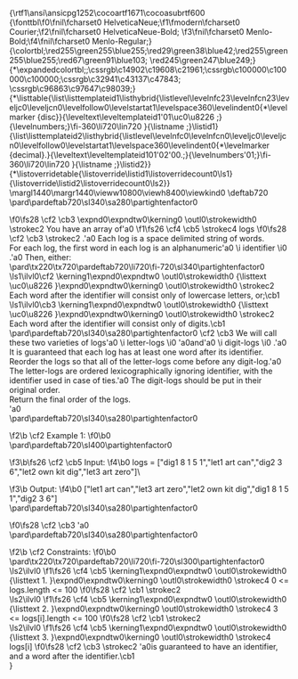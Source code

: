 {\rtf1\ansi\ansicpg1252\cocoartf1671\cocoasubrtf600
{\fonttbl\f0\fnil\fcharset0 HelveticaNeue;\f1\fmodern\fcharset0 Courier;\f2\fnil\fcharset0 HelveticaNeue-Bold;
\f3\fnil\fcharset0 Menlo-Bold;\f4\fnil\fcharset0 Menlo-Regular;}
{\colortbl;\red255\green255\blue255;\red29\green38\blue42;\red255\green255\blue255;\red67\green91\blue103;
\red245\green247\blue249;}
{\*\expandedcolortbl;;\cssrgb\c14902\c19608\c21961;\cssrgb\c100000\c100000\c100000;\cssrgb\c32941\c43137\c47843;
\cssrgb\c96863\c97647\c98039;}
{\*\listtable{\list\listtemplateid1\listhybrid{\listlevel\levelnfc23\levelnfcn23\leveljc0\leveljcn0\levelfollow0\levelstartat1\levelspace360\levelindent0{\*\levelmarker \{disc\}}{\leveltext\leveltemplateid1\'01\uc0\u8226 ;}{\levelnumbers;}\fi-360\li720\lin720 }{\listname ;}\listid1}
{\list\listtemplateid2\listhybrid{\listlevel\levelnfc0\levelnfcn0\leveljc0\leveljcn0\levelfollow0\levelstartat1\levelspace360\levelindent0{\*\levelmarker \{decimal\}.}{\leveltext\leveltemplateid101\'02\'00.;}{\levelnumbers\'01;}\fi-360\li720\lin720 }{\listname ;}\listid2}}
{\*\listoverridetable{\listoverride\listid1\listoverridecount0\ls1}{\listoverride\listid2\listoverridecount0\ls2}}
\margl1440\margr1440\vieww10800\viewh8400\viewkind0
\deftab720
\pard\pardeftab720\sl340\sa280\partightenfactor0

\f0\fs28 \cf2 \cb3 \expnd0\expndtw0\kerning0
\outl0\strokewidth0 \strokec2 You have an array of\'a0
\f1\fs26 \cf4 \cb5 \strokec4 logs
\f0\fs28 \cf2 \cb3 \strokec2 .\'a0 Each log is a space delimited string of words.\
For each log, the first word in each log is an alphanumeric\'a0
\i identifier
\i0 .\'a0 Then, either:\
\pard\tx220\tx720\pardeftab720\li720\fi-720\sl340\partightenfactor0
\ls1\ilvl0\cf2 \kerning1\expnd0\expndtw0 \outl0\strokewidth0 {\listtext	\uc0\u8226 	}\expnd0\expndtw0\kerning0
\outl0\strokewidth0 \strokec2 Each word after the identifier will consist only of lowercase letters, or;\cb1 \
\ls1\ilvl0\cb3 \kerning1\expnd0\expndtw0 \outl0\strokewidth0 {\listtext	\uc0\u8226 	}\expnd0\expndtw0\kerning0
\outl0\strokewidth0 \strokec2 Each word after the identifier will consist only of digits.\cb1 \
\pard\pardeftab720\sl340\sa280\partightenfactor0
\cf2 \cb3 We will call these two varieties of logs\'a0
\i letter-logs
\i0 \'a0and\'a0
\i digit-logs
\i0 .\'a0 It is guaranteed that each log has at least one word after its identifier.\
Reorder the logs so that all of the letter-logs come before any digit-log.\'a0 The letter-logs are ordered lexicographically ignoring identifier, with the identifier used in case of ties.\'a0 The digit-logs should be put in their original order.\
Return the final order of the logs.\
\'a0\
\pard\pardeftab720\sl340\sa280\partightenfactor0

\f2\b \cf2 Example 1:
\f0\b0 \
\pard\pardeftab720\sl400\partightenfactor0

\f3\b\fs26 \cf2 \cb5 Input:
\f4\b0  logs = ["dig1 8 1 5 1","let1 art can","dig2 3 6","let2 own kit dig","let3 art zero"]\

\f3\b Output:
\f4\b0  ["let1 art can","let3 art zero","let2 own kit dig","dig1 8 1 5 1","dig2 3 6"]\
\pard\pardeftab720\sl340\sa280\partightenfactor0

\f0\fs28 \cf2 \cb3 \'a0\
\pard\pardeftab720\sl340\sa280\partightenfactor0

\f2\b \cf2 Constraints:
\f0\b0 \
\pard\tx220\tx720\pardeftab720\li720\fi-720\sl300\partightenfactor0
\ls2\ilvl0
\f1\fs26 \cf4 \cb5 \kerning1\expnd0\expndtw0 \outl0\strokewidth0 {\listtext	1.	}\expnd0\expndtw0\kerning0
\outl0\strokewidth0 \strokec4 0 <= logs.length <= 100
\f0\fs28 \cf2 \cb1 \strokec2 \
\ls2\ilvl0
\f1\fs26 \cf4 \cb5 \kerning1\expnd0\expndtw0 \outl0\strokewidth0 {\listtext	2.	}\expnd0\expndtw0\kerning0
\outl0\strokewidth0 \strokec4 3 <= logs[i].length <= 100
\f0\fs28 \cf2 \cb1 \strokec2 \
\ls2\ilvl0
\f1\fs26 \cf4 \cb5 \kerning1\expnd0\expndtw0 \outl0\strokewidth0 {\listtext	3.	}\expnd0\expndtw0\kerning0
\outl0\strokewidth0 \strokec4 logs[i]
\f0\fs28 \cf2 \cb3 \strokec2 \'a0is guaranteed to have an identifier, and a word after the identifier.\cb1 \
}